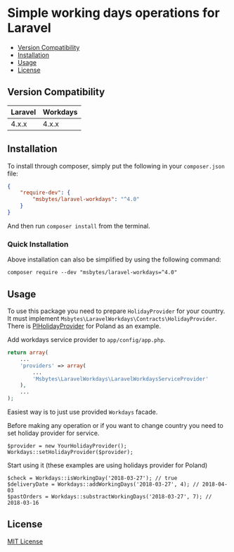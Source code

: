 Simple working days operations for Laravel
==============

* [Version Compatibility](#version-compatibility)
* [Installation](#installation)
* [Usage](#usage)
* [License](#license)

## Version Compatibility

 Laravel  | Workdays
:---------|:----------
 4.x.x    | 4.x.x

## Installation

To install through composer, simply put the following in your `composer.json` file:

```json
{
    "require-dev": {
        "msbytes/laravel-workdays": "^4.0"
    }
}
```

And then run `composer install` from the terminal.

### Quick Installation

Above installation can also be simplified by using the following command:

    composer require --dev "msbytes/laravel-workdays=^4.0"


## Usage

To use this package you need to prepare `HolidayProvider` for your country.
It must implement `Msbytes\LaravelWorkdays\Contracts\HolidayProvider`. 
There is [PlHolidayProvider](src/Msbytes/LaravelWorkdays/PlHolidaysProvider.php) for Poland as an example. 

Add workdays service provider to `app/config/app.php`.

```php
return array(
	...
	'providers' => array(
		...
		'Msbytes\LaravelWorkdays\LaravelWorkdaysServiceProvider'
	),
	...
);
```

Easiest way is to just use provided `Workdays` facade.

Before making any operation or if you want to change country you need to set holiday provider 
for service.

```
$provider = new YourHolidayProvider();
Workdays::setHolidayProvider($provider);
```

Start using it (these examples are using holidays provider for Poland)

```
$check = Workdays::isWorkingDay('2018-03-27'); // true
$deliveryDate = Workdays::addWorkingDays('2018-03-27', 4); // 2018-04-03
$pastOrders = Workdays::substractWorkingDays('2018-03-27', 7); // 2018-03-16
```

## License
[MIT License](LICENSE)